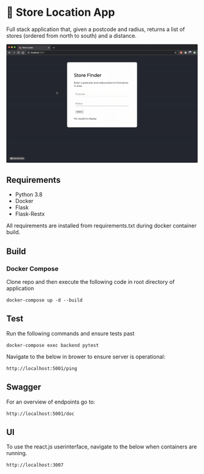 # :dog: Store Location App
Full stack application that, given a postcode and radius, returns a list of stores (ordered from north to south) and a distance.

![Store Finder Demo](demo/demo.gif)

## Requirements
- Python 3.8
- Docker
- Flask
- Flask-Restx

All requirements are installed from requirements.txt during docker container build.

## Build
### Docker Compose
Clone repo and then execute the following code in root directory of application
```
docker-compose up -d --build
```

## Test
Run the following commands and ensure tests past
```
docker-compose exec backend pytest
```
Navigate to the below in brower to ensure server is operational:
```
http://localhost:5001/ping
```

## Swagger
For an overview of endpoints go to:
```
http://localhost:5001/doc
```


## UI
To use the react.js userinterface, navigate to the below when containers are running.
```
http://localhost:3007
```

